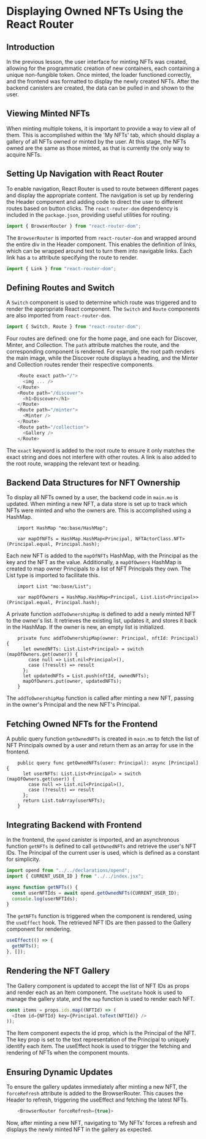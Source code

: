 # Displaying Owned NFTs Using the React Router

## Introduction

In the previous lesson, the user interface for minting NFTs was created, allowing for the programmatic creation of new containers, each containing a unique non-fungible token. Once minted, the loader functioned correctly, and the frontend was formatted to display the newly created NFTs. After the backend canisters are created, the data can be pulled in and shown to the user.

## Viewing Minted NFTs

When minting multiple tokens, it is important to provide a way to view all of them. This is accomplished within the 'My NFTs' tab, which should display a gallery of all NFTs owned or minted by the user. At this stage, the NFTs owned are the same as those minted, as that is currently the only way to acquire NFTs.

## Setting Up Navigation with React Router

To enable navigation, React Router is used to route between different pages and display the appropriate content. The navigation is set up by rendering the Header component and adding code to direct the user to different routes based on button clicks. The `react-router-dom` dependency is included in the `package.json`, providing useful utilities for routing.

```js
import { BrowserRouter } from "react-router-dom";
```

The `BrowserRouter` is imported from `react-router-dom` and wrapped around the entire div in the Header component. This enables the definition of links, which can be wrapped around text to turn them into navigable links. Each link has a `to` attribute specifying the route to render.

```js
import { Link } from "react-router-dom";
```

## Defining Routes and Switch

A `Switch` component is used to determine which route was triggered and to render the appropriate React component. The `Switch` and `Route` components are also imported from `react-router-dom`.

```js
import { Switch, Route } from "react-router-dom";
```

Four routes are defined: one for the home page, and one each for Discover, Minter, and Collection. The `path` attribute matches the route, and the corresponding component is rendered. For example, the root path renders the main image, while the Discover route displays a heading, and the Minter and Collection routes render their respective components.

```js
    <Route exact path="/">
      <img ... />
    </Route>
    <Route path="/discover">
      <h1>Discover</h1>
    </Route>
    <Route path="/minter">
      <Minter />
    </Route>
    <Route path="/collection">
      <Gallery />
    </Route>
```

The `exact` keyword is added to the root route to ensure it only matches the exact string and does not interfere with other routes. A link is also added to the root route, wrapping the relevant text or heading.

## Backend Data Structures for NFT Ownership

To display all NFTs owned by a user, the backend code in `main.mo` is updated. When minting a new NFT, a data store is set up to track which NFTs were minted and who the owners are. This is accomplished using a HashMap.

```mo
    import HashMap "mo:base/HashMap";
```

```mo
    var mapOfNFTs = HashMap.HashMap<Principal, NFTActorClass.NFT>(Principal.equal, Principal.hash);
```

Each new NFT is added to the `mapOfNFTs` HashMap, with the Principal as the key and the NFT as the value. Additionally, a `mapOfOwners` HashMap is created to map owner Principals to a list of NFT Principals they own. The List type is imported to facilitate this.

```mo
    import List "mo:base/List";
```

```mo
    var mapOfOwners = HashMap.HashMap<Principal, List.List<Principal>>(Principal.equal, Principal.hash);
```

A private function `addToOwnershipMap` is defined to add a newly minted NFT to the owner's list. It retrieves the existing list, updates it, and stores it back in the HashMap. If the owner is new, an empty list is initialized.

```mo
    private func addToOwnershipMap(owner: Principal, nftId: Principal) {
      let ownedNFTs: List.List<Principal> = switch (mapOfOwners.get(owner)) {
        case null => List.nil<Principal>(),
        case (?result) => result
      };
      let updatedNFTs = List.push(nftId, ownedNFTs);
      mapOfOwners.put(owner, updatedNFTs);
    }
```

The `addToOwnershipMap` function is called after minting a new NFT, passing in the owner's Principal and the new NFT's Principal.

## Fetching Owned NFTs for the Frontend

A public query function `getOwnedNFTs` is created in `main.mo` to fetch the list of NFT Principals owned by a user and return them as an array for use in the frontend.

```mo
    public query func getOwnedNFTs(user: Principal): async [Principal] {
      let userNFTs: List.List<Principal> = switch (mapOfOwners.get(user)) {
        case null => List.nil<Principal>(),
        case (?result) => result
      };
      return List.toArray(userNFTs);
    }
```

## Integrating Backend with Frontend

In the frontend, the `opend` canister is imported, and an asynchronous function `getNFTs` is defined to call `getOwnedNFTs` and retrieve the user's NFT IDs. The Principal of the current user is used, which is defined as a constant for simplicity.

```js
import opend from "../../declarations/opend";
import { CURRENT_USER_ID } from "../../index.jsx";
```

```js
async function getNFTs() {
  const userNFTIds = await opend.getOwnedNFTs(CURRENT_USER_ID);
  console.log(userNFTIds);
}
```

The `getNFTs` function is triggered when the component is rendered, using the `useEffect` hook. The retrieved NFT IDs are then passed to the Gallery component for rendering.

```js
useEffect(() => {
  getNFTs();
}, []);
```

## Rendering the NFT Gallery

The Gallery component is updated to accept the list of NFT IDs as props and render each as an Item component. The `useState` hook is used to manage the gallery state, and the `map` function is used to render each NFT.

```js
const items = props.ids.map((NFTId) => (
  <Item id={NFTId} key={Principal.toText(NFTId)} />
));
```

The Item component expects the id prop, which is the Principal of the NFT. The key prop is set to the text representation of the Principal to uniquely identify each item. The useEffect hook is used to trigger the fetching and rendering of NFTs when the component mounts.

## Ensuring Dynamic Updates

To ensure the gallery updates immediately after minting a new NFT, the `forceRefresh` attribute is added to the BrowserRouter. This causes the Header to refresh, triggering the useEffect and fetching the latest NFTs.

```js
    <BrowserRouter forceRefresh={true}>
```

Now, after minting a new NFT, navigating to 'My NFTs' forces a refresh and displays the newly minted NFT in the gallery as expected.
